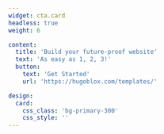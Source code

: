 ```yaml
---
widget: cta.card
headless: true
weight: 6

content:
  title: 'Build your future-proof website'
  text: 'As easy as 1, 2, 3!'
  button:
    text: 'Get Started'
    url: 'https://hugoblox.com/templates/'

design:
  card:
    css_class: 'bg-primary-300'
    css_style: ''
---
```

